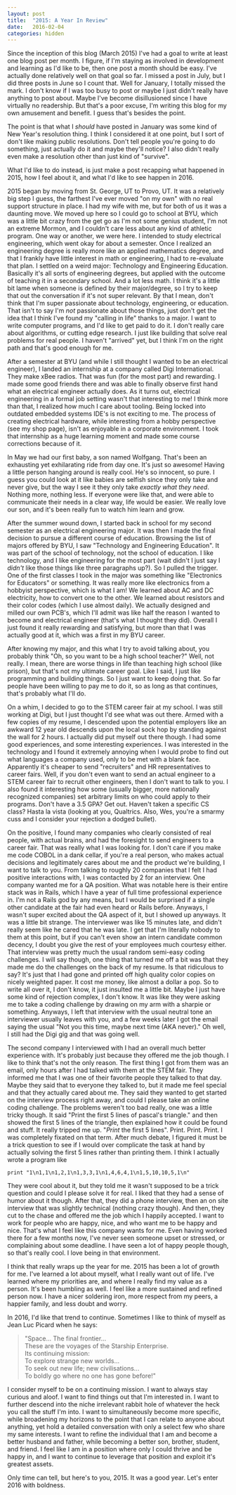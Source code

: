 ```yaml
---
layout: post
title:  "2015: A Year In Review"
date:   2016-02-04
categories: hidden
---
```


Since the inception of this blog (March 2015) I've had a goal to write at least one blog post per month. I figure, if I'm staying as involved in development and learning as I'd like to be, then one post a month should be easy. I've actually done relatively well on that goal so far. I missed a post in July, but I did three posts in June so I count that. Well for January, I totally missed the mark. I don't know if I was too busy to post or maybe I just didn't really have anything to post about. Maybe I've become disillusioned since I have virtually no readership. But that's a poor excuse, I'm writing this blog for my own amusement and benefit. I guess that's besides the point.

The point is that what I _should_ have posted in January was some kind of New Year's resolution thing. I think I considered it at one point, but I sort of don't like making public resolutions. Don't tell people you're going to do something, just actually do it and maybe they'll notice? I also didn't really even make a resolution other than just kind of "survive".

What I'd like to do instead, is just make a post recapping what happened in 2015, how I feel about it, and what I'd like to see happen in 2016.

2015 began by moving from St. George, UT to Provo, UT. It was a relatively big step I guess, the farthest I've ever moved "on my own" with no real support structure in place. I had my wife with me, but for both of us it was a daunting move. We moved up here so I could go to school at BYU, which was a little bit crazy from the get go as I'm not some genius student, I'm not an extreme Mormon, and I couldn't care less about any kind of athletic program. One way or another, we were here. I intended to study electrical engineering, which went okay for about a semester. Once I realized an engineering degree is really more like an applied mathematics degree, and that I frankly have little interest in math or engineering, I had to re-evaluate that plan. I settled on a weird major: Technology and Engineering Education. Basically it's all sorts of engineering degrees, but applied with the outcome of teaching it in a secondary school. And a lot less math. I think it's a little bit lame when someone is defined by their major/degree, so I try to keep that out the conversation if it's not super relevant. By that I mean, don't think that I'm super passionate about technology, engineering, or education. That isn't to say I'm _not_ passionate about those things, just don't get the idea that I think I've found my "calling in life" thanks to a major. I want to write computer programs, and I'd like to get paid to do it. I don't really care about algorithms, or cutting edge research. I just like building that solve real problems for real people. I haven't "arrived" yet, but I think I'm on the right path and that's good enough for me.

After a semester at BYU (and while I still thought I wanted to be an electrical engineer), I landed an internship at a company called Digi International. They make xBee radios. That was fun (for the most part) and rewarding. I made some good friends there and was able to finally observe first hand what an electrical engineer actually does. As it turns out, electrical engineering in a formal job setting wasn't that interesting to me! I think more than that, I realized how much I care about tooling. Being locked into outdated embedded systems IDE's is not exciting to me. The process of creating electrical hardware, while interesting from a hobby perspective (see my shop page), isn't as enjoyable in a corporate environment. I took that internship as a huge learning moment and made some course corrections because of it.

In May we had our first baby, a son named Wolfgang. That's been an exhausting yet exhilarating ride from day one. It's just so awesome! Having a little person hanging around is really cool. He's so innocent, so pure. I guess you could look at it like babies are selfish since they only take and never give, but the way I see it they only take _exactly what they need_. Nothing more, nothing less. If everyone were like that, and were able to communicate their needs in a clear way, life would be easier. We really love our son, and it's been really fun to watch him learn and grow.

After the summer wound down, I started back in school for my second semester as an electrical engineering major. It was then I made the final decision to pursue a different course of education. Browsing the list of majors offered by BYU, I saw "Technology and Engineering Education". It was part of the school of technology, not the school of education. I like technology, and I like engineering for the most part (wait didn't I just say I _didn't_ like those things like three paragraphs up?). So I pulled the trigger. One of the first classes I took in the major was something like "Electronics for Educators" or something. It was really more like electronics from a hobbyist perspective, which is what I am! We learned about AC and DC electricity, how to convert one to the other. We learned about resistors and their color codes (which I use almost daily). We actually designed and milled our own PCB's, which I'll admit was like half the reason I wanted to become and electrical engineer (that's what I thought they did). Overall I just found it really rewarding and satisfying, but more than that I was actually good at it, which was a first in my BYU career.

After knowing my major, and this what I try to avoid talking about, you probably think "Oh, so you want to be a high school teacher?" Well, not really. I mean, there are worse things in life than teaching high school (like prison), but that's not my ultimate career goal. Like I said, I just like programming and building things. So I just want to keep doing that. So far people have been willing to pay me to do it, so as long as that continues, that's probably what I'll do.

On a whim, I decided to go to the STEM career fair at my school. I was still working at Digi, but I just thought I'd see what was out there. Armed with a few copies of my resume, I descended upon the potential employers like an awkward 12 year old descends upon the local sock hop by standing against the wall for 2 hours. I actually did put myself out there though. I had some good experiences, and some interesting experiences. I was interested in the technology and I found it extremely annoying when I would probe to find out what languages a company used, only to be met with a blank face. Apparently it's cheaper to send "recruiters" and HR representatives to career fairs. Well, if you don't even want to send an actual engineer to a STEM career fair to recruit other engineers, then I don't want to talk to you. I also found it interesting how some (usually bigger, more nationally recognized companies) set arbitrary limits on who could apply to their programs. Don't have a 3.5 GPA? Get out. Haven't taken a specific CS class? Hasta la vista (looking at you, Qualtrics. Also, Wes, you're a smarmy cuss and I consider your rejection a dodged bullet).

On the positive, I found many companies who clearly consisted of real people, with actual brains, and had the foresight to send engineers to a career fair. That was really what I was looking for. I don't care if you make me code COBOL in a dank cellar, if you're a real person, who makes actual decisions and legitimately cares about me and the product we're building, I want to talk to you. From talking to roughly 20 companies that I felt I had positive interactions with, I was contacted by 2 for an interview. One company wanted me for a QA position. What was notable here is their entire stack was in Rails, which I have a year of full time professional experience in. I'm not a Rails god by any means, but I would be surprised if a single other candidate at the fair had even heard or Rails before. Anyways, I wasn't super excited about the QA aspect of it, but I showed up anyways. It was a little bit strange. The interviewer was like 15 minutes late, and didn't really seem like he cared that he was late. I get that I'm literally nobody to them at this point, but if you can't even show an intern candidate common decency, I doubt you give the rest of your employees much courtesy either. That interview was pretty much the usual random semi-easy coding challenges. I will say though, one thing that turned me off a bit was that they made me do the challenges on the back of my resume. Is that ridiculous to say? It's just that I had gone and printed off high quality color copies on nicely weighted paper. It cost me money, like almost a dollar a pop. So to write all over it, I don't know, it just insulted me a little bit. Maybe I just have some kind of rejection complex, I don't know. It was like they were asking me to take a coding challenge by drawing on my arm with a sharpie or something. Anyways, I left that interview with the usual neutral tone an interviewer usually leaves with you, and a few weeks later I got the email saying the usual "Not you this time, maybe next time (AKA never)." Oh well, I still had the Digi gig and that was going well.

The second company I interviewed with I had an overall much better experience with. It's probably just because they offered me the job though. I like to think that's not the only reason. The first thing I got from them was an email, only hours after I had talked with them at the STEM fair. They informed me that I was one of their favorite people they talked to that day. Maybe they said that to everyone they talked to, but it made me feel special and that they actually cared about me. They said they wanted to get started on the interview process right away, and could I please take an online coding challenge. The problems weren't too bad really, one was a little tricky though. It said "Print the first 5 lines of pascal's triangle." and then showed the first 5 lines of the triangle, then explained how it could be found and stuff. It really tripped me up. "*Print* the first 5 lines". Print. Print. Print. I was completely fixated on that term. After much debate, I figured it must be a trick question to see if I would over complicate the task at hand by actually solving the first 5 lines rather than printing them. I think I actually wrote a program like

    print "1\n1,1\n1,2,1\n1,3,3,1\n1,4,6,4,1\n1,5,10,10,5,1\n"

They were cool about it, but they told me it wasn't supposed to be a trick question and could I please solve it for real. I liked that they had a sense of humor about it though. After that, they did a phone interview, then an on site interview that was slightly technical (nothing crazy though). And then, they cut to the chase and offered me the job which I happily accepted. I want to work for people who are happy, nice, and who want me to be happy and nice. That's what I feel like this company wants for me. Even having worked there for a few months now, I've never seen someone upset or stressed, or complaining about some deadline. I have seen a lot of happy people though, so that's really cool. I love being in that environment.

I think that really wraps up the year for me. 2015 has been a lot of growth for me. I've learned a lot about myself, what I really want out of life. I've learned where my priorities are, and where I really find my value as a person. It's been humbling as well. I feel like a more sustained and refined person now. I have a nicer soldering iron, more respect from my peers, a happier family, and less doubt and worry.

In 2016, I'd like that trend to continue. Sometimes I like to think of myself as Jean Luc Picard when he says:

> "Space... The final frontier...  
> These are the voyages of the Starship Enterprise.  
> Its continuing mission:  
> To explore strange new worlds...  
> To seek out new life; new civilisations...  
> To boldly go where no one has gone before!"  

I consider myself to be on a continuing mission. I want to always stay curious and aloof. I want to find things out that I'm interested in. I want to further descend into the niche irrelevant rabbit hole of whatever the heck you call the stuff I'm into. I want to simultaneously become more specific, while broadening my horizons to the point that I can relate to anyone about anything, yet hold a detailed conversation with only a select few who share my same interests. I want to refine the individual that I am and become a better husband and father, while becoming a better son, brother, student, and friend. I feel like I am in a position where only I could thrive and be happy in, and I want to continue to leverage that position and exploit it's greatest assets.

Only time can tell, but here's to you, 2015. It was a good year. Let's enter 2016 with boldness.
